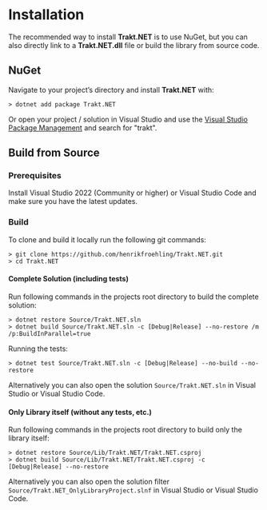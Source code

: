 # Installation

The recommended way to install **Trakt.NET** is to use NuGet, but you can also directly link to a **Trakt.NET.dll** file or build the library from source code.

## NuGet

Navigate to your project’s directory and install **Trakt.NET** with:
```
> dotnet add package Trakt.NET
```

Or open your project / solution in Visual Studio and use the [Visual Studio Package Management](https://learn.microsoft.com/de-de/nuget/consume-packages/install-use-packages-visual-studio) and search for "trakt".

## Build from Source

### Prerequisites

Install Visual Studio 2022 (Community or higher) or Visual Studio Code and make sure you have the latest updates.

### Build

To clone and build it locally run the following git commands:
```
> git clone https://github.com/henrikfroehling/Trakt.NET.git
> cd Trakt.NET
```

#### Complete Solution (including tests)

Run following commands in the projects root directory to build the complete solution:
```
> dotnet restore Source/Trakt.NET.sln
> dotnet build Source/Trakt.NET.sln -c [Debug|Release] --no-restore /m /p:BuildInParallel=true
```

Running the tests:
```
> dotnet test Source/Trakt.NET.sln -c [Debug|Release] --no-build --no-restore
```

Alternatively you can also open the solution `Source/Trakt.NET.sln` in Visual Studio or Visual Studio Code.

#### Only Library itself (without any tests, etc.)

Run following commands in the projects root directory to build only the library itself:
```
> dotnet restore Source/Lib/Trakt.NET/Trakt.NET.csproj
> dotnet build Source/Lib/Trakt.NET/Trakt.NET.csproj -c [Debug|Release] --no-restore
```

Alternatively you can also open the solution filter `Source/Trakt.NET_OnlyLibraryProject.slnf` in Visual Studio or Visual Studio Code.
